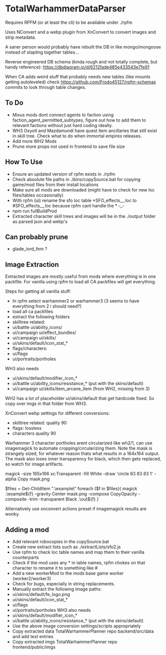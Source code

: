 # TotalWarhammerDataParser
 
Requires RPFM (or at least the cli) to be available under ./rpfm

Uses NConvert and a webp plugin from XnConvert to convert images and strip metadata.

A saner person would probably have rebuilt the DB in like mongo/mongoose instead of stapling together tables...

Reverse engineered DB schema (kinda rough and not totally complete, but handy reference): https://dbdiagram.io/d/6212fade485e433543e7fe91

When CA adds weird stuff that probably needs new tables (like mounts getting autoleveled) check https://github.com/Frodo45127/rpfm-schemas commits to look through table changes.

## To Do

- Mixus mods dont connect agents to faction using faction_agent_permitted_subtypes, figure out how to add them to relevant factions without just hard coding ideally.
- WH3 Oxyotl and Mazdamundi have quest item ancillaries that still exist in skill tree. Check what to do when immortal empires releases.
- Add more WH2 Mods
- Prune more props not used in frontend to save file size

## How To Use

- Ensure an updated version of rpfm exists in ./rpfm
- Check absolute file paths in ./bins/copySource.bat for copying game/mod files from their install locations
- Make sure all mods are downloaded (might have to check for new loc files/tables occasionally)
- With rpfm (ui) rename the sfo loc table *SFO_effects__.loc to #SFO_effects__.loc because rpfm cant handle the * -_-
- npm run fullBuildProd
- Extracted character skill trees and images will be in the ./output folder as parsed json and webp's

## Can probably prune

- glade_lord_fem ?

## Image Extraction

Extracted images are mostly useful from mods where everything is in one packfile. For vanilla using rpfm to load all CA packfiles will get everything.

Steps for getting all vanilla stuff:
- In rpfm select warhammer2 or warhammer3 (3 seems to have everything from 2 i should need?)
- load all ca packfiles
- extract the following folders
- skilltree related:
- ui/battle ui/ability_icons/
- ui/campaign ui/effect_bundles/
- ui/campaign ui/skills/
- ui/skins/default/icon_stat_*
- flags/characters:
- ui/flags
- ui/portraits/portholes

WH3 also needs
- ui/skins/default/modifier_icon_*
- ui/battle ui/ability_icons/resistance_* (put with the skins/default)
- ui/campaign ui/skills/item_arcane_item (from WH2, missing from 3)

WH2 has a lot of placeholder ui/skins/default that get hardcode fixed. So copy over imgs in that folder from WH3.

XnConvert webp settings for different conversions:
- skilltree related: quality 90
- flags: lossless
- characters quality 90

Warhammer 3 character portholes arent circularized like wh2/1, can use imagemagick to automate cropping/circularizing them. Note the mask is strangely sized, for whatever reason thats what results in a 164x164 output. The mask also loses inner transparency for black, which then gets replaced, so watch for image artifacts.

magick -size 165x166 xc:Transparent -fill White -draw 'circle 83 83 83 1' -alpha Copy mask.png

$files = Get-ChildItem ".\example\"
foreach ($f in $files){
magick .\example\${f} -gravity Center mask.png -compose CopyOpacity -composite -trim -transparent Black .\out\${f}
}

Alternatively use xnconvert actions preset if imagemagick results are wonky.

## Adding a mod

- Add relevant robocopies in the copySource.bat
- Create new extract lists such as ./extractLists/sfo2.js
- Use rpfm to check loc table names and map them to their vanilla counterparts
- Check if the mod uses any * in table names, rpfm chokes on that character to rename it to something like #
- Add a new workerMod to the mods base game worker (worker2/worker3)
- Check for bugs, especially in string replacements.
- Manually extract the following image paths: 
- ui/skins/default/fe_logo.png
- ui/skins/default/icon_stat_*
- ui/flags
- ui/portraits/portholes
WH3 also needs
- ui/skins/default/modifier_icon_*
- ui/battle ui/ability_icons/resistance_* (put with the skins/default)
- Use the above image conversion settings/scripts appropriately
- Copy extracted data TotalWarhammerPlanner repo backend/src/data and add test entries
- Copy extracted imgs TotalWarhammerPlanner repo frontend/public/imgs
